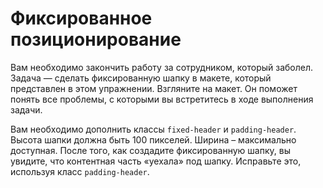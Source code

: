 # Фиксированное позиционирование

Вам необходимо закончить работу за сотрудником, который заболел. Задача — сделать фиксированную шапку в макете, который представлен в этом упражнении. Взгляните на макет. Он поможет понять все проблемы, с которыми вы встретитесь в ходе выполнения задачи.

Вам необходимо дополнить классы `fixed-header` и `padding-header`. Высота шапки должна быть 100 пикселей. Ширина – максимально доступная. После того, как создадите фиксированную шапку, вы увидите, что контентная часть «уехала» под шапку. Исправьте это, используя класс `padding-header`.
